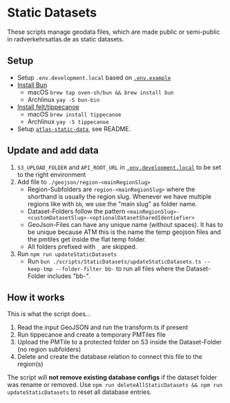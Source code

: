 # Static Datasets

These scripts manage geodata files, which are made public or semi-public in radverkehrsatlas.de as static datasets.

## Setup

- Setup `.env.development.local` based on [`.env.example`](/.env.example)
- [Install Bun](https://bun.sh/docs/installation)
  - macOS `brew tap oven-sh/bun && brew install bun`
  - Archlinux `yay -S bun-bin`
- [Install felt/tippecanoe](https://github.com/felt/tippecanoe/blob/main/README.md#installation)
  - macOS `brew install tippecanoe`
  - Archlinux `yay -S tippecanoe`
- Setup [`atlas-static-data`](https://github.com/FixMyBerlin/atlas-static-data), see README.

## Update and add data

1. `S3_UPLOAD_FOLDER` and `API_ROOT_URL`
   in [`.env.development.local`](/.env.development.local)
   to be set to the right environment
2. Add file to `./geojson/region-<mainRegionSlug>`
   - Region-Subfolders are `region-<mainRegionSlug>` where the shorthand is usually the region slug. Whenever we have multiple regions like with `bb`, we use the "main slug" as folder name.
   - Dataset-Folders follow the pattern `<mainRegionSlug>-<customDatasetSlug>-<optionalDatasetSharedIdentiefier>`
   - GeoJson-Files can have any unique name (without spaces).
     It has to be unique because ATM this is the name the temp geojson files and the pmtiles get inside the flat temp folder.
   - All folders prefixed with `_` are skipped.
3. Run `npm run updateStaticDatasets`
   - Run `bun ./scripts/StaticDatasets/updateStaticDatasets.ts --keep-tmp --folder-filter bb-` to run all files where the Dataset-Folder includes "bb-".

## How it works

This is what the script does…

1. Read the input GeoJSON and run the transform.ts if present
1. Run tippecanoe and create a temporary PMTiles file
1. Upload the PMTile to a protected folder on S3 inside the Dataset-Folder (no region subfolders)
1. Delete and create the database relation to connect this file to the region(s)

The script will **not remove existing database configs** if the dataset folder was rename or removed. Use `npm run deleteAllStaticDatasets && npm run updateStaticDatasets` to reset all database entries.
